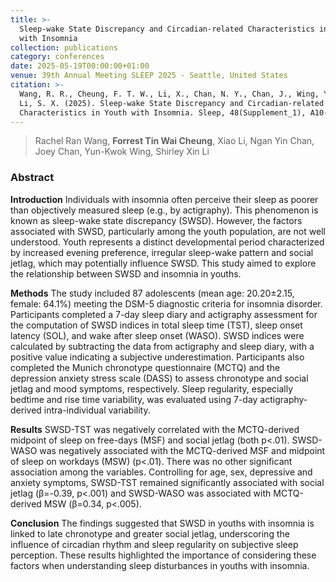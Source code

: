 ```yaml
---
title: >-
  Sleep-wake State Discrepancy and Circadian-related Characteristics in Youth
  with Insomnia
collection: publications
category: conferences
date: 2025-05-19T00:00:00+01:00
venue: 39th Annual Meeting SLEEP 2025 - Seattle, United States
citation: >-
  Wang, R. R., Cheung, F. T. W., Li, X., Chan, N. Y., Chan, J., Wing, Y. K., &
  Li, S. X. (2025). Sleep-wake State Discrepancy and Circadian-related
  Characteristics in Youth with Insomnia. Sleep, 48(Supplement_1), A10-A11.
---
```

> Rachel Ran Wang, **Forrest Tin Wai Cheung**, Xiao Li, Ngan Yin Chan, Joey Chan, Yun-Kwok Wing, Shirley Xin Li

### Abstract

**Introduction** Individuals with insomnia often perceive their sleep as poorer than objectively measured sleep (e.g., by actigraphy). This phenomenon is known as sleep-wake state discrepancy (SWSD). However, the factors associated with SWSD, particularly among the youth population, are not well understood. Youth represents a distinct developmental period characterized by increased evening preference, irregular sleep-wake pattern and social jetlag, which may potentially influence SWSD. This study aimed to explore the relationship between SWSD and insomnia in youths.

**Methods** The study included 87 adolescents (mean age: 20.20±2.15, female: 64.1%) meeting the DSM-5 diagnostic criteria for insomnia disorder. Participants completed a 7-day sleep diary and actigraphy assessment for the computation of SWSD indices in total sleep time (TST), sleep onset latency (SOL), and wake after sleep onset (WASO). SWSD indices were calculated by subtracting the data from actigraphy and sleep diary, with a positive value indicating a subjective underestimation. Participants also completed the Munich chronotype questionnaire (MCTQ) and the depression anxiety stress scale (DASS) to assess chronotype and social jetlag and mood symptoms, respectively. Sleep regularity, especially bedtime and rise time variability, was evaluated using 7-day actigraphy-derived intra-individual variability.

**Results** SWSD-TST was negatively correlated with the MCTQ-derived midpoint of sleep on free-days (MSF) and social jetlag (both p&lt;.01). SWSD-WASO was negatively associated with the MCTQ-derived MSF and midpoint of sleep on workdays (MSW) (p&lt;.01). There was no other significant association among the variables. Controlling for age, sex, depressive and anxiety symptoms, SWSD-TST remained significantly associated with social jetlag (β=-0.39, p&lt;.001) and SWSD-WASO was associated with MCTQ-derived MSW (β=0.34, p&lt;.005).

**Conclusion** The findings suggested that SWSD in youths with insomnia is linked to late chronotype and greater social jetlag, underscoring the influence of circadian rhythm and sleep regularity on subjective sleep perception. These results highlighted the importance of considering these factors when understanding sleep disturbances in youths with insomnia.